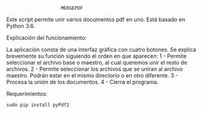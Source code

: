 				
						MERGEPDF

Este script permite unir varios documentos pdf en uno. Está basado en Python 3.6. 

Explicación del funcionamiento:

La aplicación consta de una interfaz gráfica con cuatro botones. Se explica brevemente su función siguiendo el orden en que aparecen:
	1 - Permite seleccionar el archivo base o maestro, al cual queremos unir el resto de archivos.
	2 - Permite seleccionar los archivos que se uniran al archivo maestro. Podrán estar en el mismo directorio o en otro diferente.
	3 - Procesa la unión de los documentos.
	4 - Cierra el programa.


Requerimientos:

	sudo pip install pyPdf2
